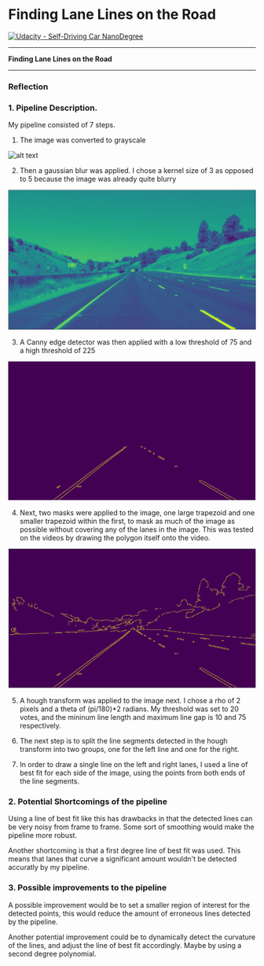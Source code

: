 # **Finding Lane Lines on the Road** 
[![Udacity - Self-Driving Car NanoDegree](https://s3.amazonaws.com/udacity-sdc/github/shield-carnd.svg)](http://www.udacity.com/drive)

---

**Finding Lane Lines on the Road**


[//]: # (Image References)

[image1]: ./examples/grayscale.jpg "Grayscale"
[image2]: ./reference_images/Gaussian_blue.png "Gaussian"
[image3]: ./reference_images/masked.png "Masked"
[image4]: ./reference_images/Canny.png "Canny"

---

### Reflection

### 1. Pipeline Description.

My pipeline consisted of 7 steps. 
1. The image was converted to grayscale

![alt text][image1]

2. Then a gaussian blur was applied. I chose a kernel size of 3 as opposed to 5 because the image was already quite blurry

![alt text][image2]

3. A Canny edge detector was then applied with a low threshold of 75 and a high threshold of 225

![alt text][image3]

4. Next, two masks were applied to the image, one large trapezoid and one smaller trapezoid within the first, to mask as much of the image as possible without covering any of the lanes in the image. This was tested on the videos by drawing the polygon itself onto the video.

![alt text][image4]

5. A hough transform was applied to the image next. I chose a rho of 2 pixels and a theta of (pi/180)\*2 radians. My threshold was set to 20 votes, and the mininum line length and maximum line gap is 10 and 75 respectively. 

6. The next step is to split the line segments detected in the hough transform into two groups, one for the left line and one for the right. 

7. In order to draw a single line on the left and right lanes, I used a line of best fit for each side of the image, using the points from both ends of the line segments. 

### 2. Potential Shortcomings of the pipeline

Using a line of best fit like this has drawbacks in that the detected lines can be very noisy from frame to frame. Some sort of smoothing would make the pipeline more robust.  

Another shortcoming is that a first degree line of best fit was used. This means that lanes that curve a significant amount wouldn't be detected accuratly by my pipeline. 


### 3. Possible improvements to the pipeline

A possible improvement would be to set a smaller region of interest for the detected points, this would reduce the amount of erroneous lines detected by the pipeline. 

Another potential improvement could be to dynamically detect the curvature of the lines, and adjust the line of best fit accordingly. Maybe by using a second degree polynomial. 
